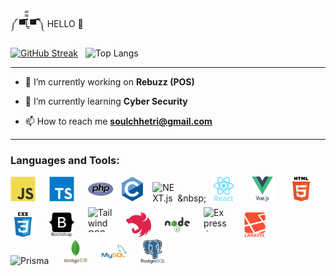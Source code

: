 ༼ ▀̿̿Ĺ̯̿̿▀̿ ̿༽ HELLO 👋

[![GitHub Streak](https://streak-stats.demolab.com?user=Soul-Xettri&theme=dark&card_width=600)](https://git.io/streak-stats) &nbsp; ![Top Langs](https://github-readme-stats.vercel.app/api/top-langs/?username=soul-xettri&hide=html,css&langs_count=8&layout=compact&title_color=fff&text_color=fff&bg_color=121212)


---------------------------------------------------------------------------------------------------------------------------------------------------------------------------------------------

- 🔭 I’m currently working on **Rebuzz (POS)**

- 🌱 I’m currently learning **Cyber Security**

- 📫 How to reach me **soulchhetri@gmail.com**

---------------------------------------------------------------------------------------------------------------------------------------------------------------------------------------------


### Languages and Tools:

[<img src="https://raw.githubusercontent.com/devicons/devicon/master/icons/javascript/javascript-original.svg" alt="JavaScript" width="40" height="40" style="display:inline-block; margin-right: 10px;">](https://developer.mozilla.org/en-US/docs/Web/JavaScript)&nbsp;&nbsp;
[<img src="https://raw.githubusercontent.com/devicons/devicon/master/icons/typescript/typescript-original.svg" alt="TypeScript" width="40" height="40" style="display:inline-block; margin-right: 10px;">](https://www.typescriptlang.org/)&nbsp;&nbsp;
[<img src="https://raw.githubusercontent.com/devicons/devicon/master/icons/php/php-original.svg" alt="PHP" width="40" height="40" style="display:inline-block;">](https://www.php.net)&nbsp;&nbsp;
[<img src="https://raw.githubusercontent.com/devicons/devicon/master/icons/c/c-original.svg" alt="C" width="40" height="40" style="display:inline-block;">](https://www.cprogramming.com/)&nbsp;&nbsp;
[<img src="https://cdn.worldvectorlogo.com/logos/next-1.svg" alt="NEXT.js" width="40" height="40" style="display:inline-block;">](https://nextjs.org/")&nbsp;&nbsp;
[<img src="https://raw.githubusercontent.com/devicons/devicon/master/icons/react/react-original-wordmark.svg" alt="React" width="40" height="40" style="display:inline-block; margin-right: 10px;">](https://reactjs.org/)&nbsp;&nbsp;
[<img src="https://raw.githubusercontent.com/devicons/devicon/master/icons/vuejs/vuejs-original-wordmark.svg" alt="Vue.js" width="40" height="40" style="display:inline-block; margin-right: 10px;">](https://vuejs.org/)&nbsp;&nbsp;
[<img src="https://raw.githubusercontent.com/devicons/devicon/master/icons/html5/html5-original-wordmark.svg" alt="HTML5" width="40" height="40" style="display:inline-block; margin-right: 10px;">](https://developer.mozilla.org/en-US/docs/Glossary/HTML5)&nbsp;&nbsp;
[<img src="https://raw.githubusercontent.com/devicons/devicon/master/icons/css3/css3-original-wordmark.svg" alt="CSS3" width="40" height="40" style="display:inline-block; margin-right: 10px;">](https://www.w3schools.com/css/)&nbsp;&nbsp;
[<img src="https://raw.githubusercontent.com/devicons/devicon/master/icons/bootstrap/bootstrap-plain-wordmark.svg" alt="Bootstrap" width="40" height="40" style="display:inline-block; margin-right: 10px;">](https://getbootstrap.com)&nbsp;&nbsp;
[<img src="https://www.vectorlogo.zone/logos/tailwindcss/tailwindcss-icon.svg" alt="Tailwind CSS" width="40" height="40" style="display:inline-block; margin-right: 10px;">](https://tailwindcss.com/)&nbsp;&nbsp;
[<img src="https://raw.githubusercontent.com/devicons/devicon/master/icons/nestjs/nestjs-plain.svg" alt="Nest.js" width="40" height="40" style="display:inline-block; margin-right: 10px;">](https://nestjs.com/)&nbsp;&nbsp;
[<img src="https://raw.githubusercontent.com/devicons/devicon/master/icons/nodejs/nodejs-original-wordmark.svg" alt="Node.js" width="40" height="40" style="display:inline-block; margin-right: 10px;">](https://nodejs.org)&nbsp;&nbsp;
[<img src="https://adware-technologies.s3.amazonaws.com/uploads/technology/thumbnail/20/express-js.png" alt="Express.js" width="40" height="40" style="display:inline-block; margin-right: 10px;">](https://expressjs.com)&nbsp;&nbsp;
[<img src="https://raw.githubusercontent.com/devicons/devicon/master/icons/laravel/laravel-plain-wordmark.svg" alt="Laravel" width="40" height="40" style="display:inline-block; margin-right: 10px;">](https://laravel.com/)&nbsp;&nbsp;
[<img src="https://cdn.worldvectorlogo.com/logos/prisma-2.svg" alt="Prisma" width="70" height="50" style="display:inline-block; margin-right: 10px;">](https://www.prisma.io/)
[<img src="https://raw.githubusercontent.com/devicons/devicon/master/icons/mongodb/mongodb-original-wordmark.svg" alt="MongoDB" width="40" height="40" style="display:inline-block; margin-right: 10px;">](https://www.mongodb.com/)&nbsp;&nbsp;
[<img src="https://raw.githubusercontent.com/devicons/devicon/master/icons/mysql/mysql-original-wordmark.svg" alt="MySQL" width="40" height="40" style="display:inline-block; margin-right: 10px;">](https://www.mysql.com/)&nbsp;&nbsp;
[<img src="https://raw.githubusercontent.com/devicons/devicon/master/icons/postgresql/postgresql-original-wordmark.svg" alt="PostgreSQL" width="40" height="40" style="display:inline-block; margin-right: 10px;">](https://www.postgresql.org)


